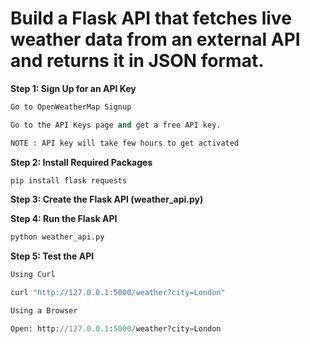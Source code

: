 # Build a Flask API that fetches live weather data from an external API and returns it in JSON format.

**Step 1: Sign Up for an API Key**

```python
Go to OpenWeatherMap Signup

Go to the API Keys page and get a free API key.

NOTE : API key will take few hours to get activated
```

**Step 2: Install Required Packages**

```python
pip install flask requests
```

**Step 3: Create the Flask API (weather_api.py)**

**Step 4: Run the Flask API**

```python
python weather_api.py
```

**Step 5: Test the API**

```python
Using Curl

curl "http://127.0.0.1:5000/weather?city=London"

Using a Browser

Open: http://127.0.0.1:5000/weather?city=London
```